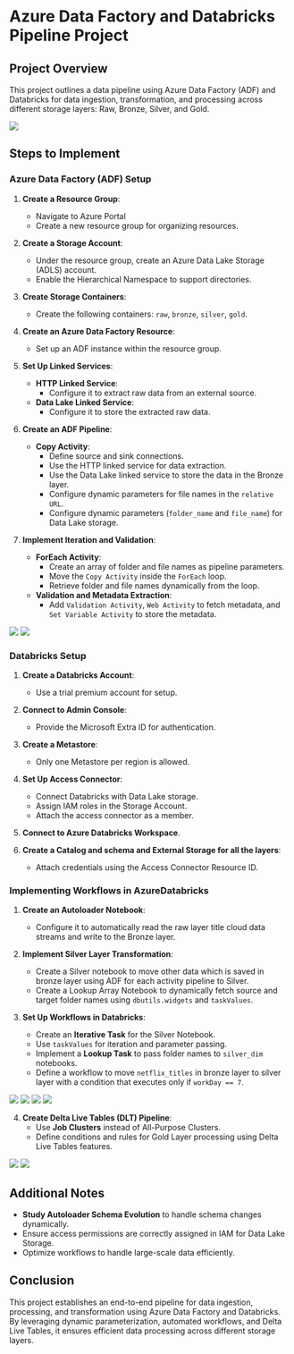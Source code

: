 # Azure Data Factory and Databricks Pipeline Project

## Project Overview
This project outlines a data pipeline using Azure Data Factory (ADF) and Databricks for data ingestion, transformation, and processing across different storage layers: Raw, Bronze, Silver, and Gold.

<img src="Diagarams_and_Workflows/architecture.png">

## Steps to Implement

### Azure Data Factory (ADF) Setup
1. **Create a Resource Group**:
   - Navigate to Azure Portal
   - Create a new resource group for organizing resources.

2. **Create a Storage Account**:
   - Under the resource group, create an Azure Data Lake Storage (ADLS) account.
   - Enable the Hierarchical Namespace to support directories.

3. **Create Storage Containers**:
   - Create the following containers: `raw`, `bronze`, `silver`, `gold`.

4. **Create an Azure Data Factory Resource**:
   - Set up an ADF instance within the resource group.

5. **Set Up Linked Services**:
   - **HTTP Linked Service**:
     - Configure it to extract raw data from an external source.
   - **Data Lake Linked Service**:
     - Configure it to store the extracted raw data.

6. **Create an ADF Pipeline**:
   - **Copy Activity**:
     - Define source and sink connections.
     - Use the HTTP linked service for data extraction.
     - Use the Data Lake linked service to store the data in the Bronze layer.
     - Configure dynamic parameters for file names in the `relative URL`.
     - Configure dynamic parameters (`folder_name` and `file_name`) for Data Lake storage.
   
7. **Implement Iteration and Validation**:
   - **ForEach Activity**:
     - Create an array of folder and file names as pipeline parameters.
     - Move the `Copy Activity` inside the `ForEach` loop.
     - Retrieve folder and file names dynamically from the loop.
   - **Validation and Metadata Extraction**:
     - Add `Validation Activity`, `Web Activity` to fetch metadata, and `Set Variable Activity` to store the metadata.

<img src="Diagarams_and_Workflows/1_ADF.png">

<img src="Diagarams_and_Workflows/1.1_ADF.png">

### Databricks Setup
1. **Create a Databricks Account**:
   - Use a trial premium account for setup.

2. **Connect to Admin Console**:
   - Provide the Microsoft Extra ID for authentication.

3. **Create a Metastore**:
   - Only one Metastore per region is allowed.

4. **Set Up Access Connector**:
   - Connect Databricks with Data Lake storage.
   - Assign IAM roles in the Storage Account.
   - Attach the access connector as a member.

5. **Connect to Azure Databricks Workspace**.

6. **Create a Catalog and schema and External Storage for all the layers**:
   - Attach credentials using the Access Connector Resource ID.



### Implementing Workflows in AzureDatabricks
1. **Create an Autoloader Notebook**:
   - Configure it to automatically read the raw layer title cloud data streams and write to the Bronze layer.

2. **Implement Silver Layer Transformation**:
   - Create a Silver notebook to move other data which is saved in bronze layer using ADF for each activity pipeline to Silver.
   - Create a Lookup Array Notebook to dynamically fetch source and target folder names using `dbutils.widgets` and `taskValues`.

3. **Set Up Workflows in Databricks**:
   - Create an **Iterative Task** for the Silver Notebook.
   - Use `taskValues` for iteration and parameter passing.
   - Implement a **Lookup Task** to pass folder names to `silver_dim` notebooks.
   - Define a workflow to move `netflix_titles` in bronze layer to silver layer with a condition that executes only if `workDay == 7`.

<img src="Diagarams_and_Workflows/2.1_Silver_dim_workflow.png">


<img src="Diagarams_and_Workflows/2.2_Silver_titles_workflow.png">


<img src="Diagarams_and_Workflows/2.3_workflow_runs.png">


<img src="Diagarams_and_Workflows/2.4_workflow_runs.png">



4. **Create Delta Live Tables (DLT) Pipeline**:
   - Use **Job Clusters** instead of All-Purpose Clusters.
   - Define conditions and rules for Gold Layer processing using Delta Live Tables features.

<img src="Diagarams_and_Workflows/3.1_Delta_live_table.png">


<img src="Diagarams_and_Workflows/3.2_Delta_Live_Tables.png">

## Additional Notes
- **Study Autoloader Schema Evolution** to handle schema changes dynamically.
- Ensure access permissions are correctly assigned in IAM for Data Lake Storage.
- Optimize workflows to handle large-scale data efficiently.

## Conclusion
This project establishes an end-to-end pipeline for data ingestion, processing, and transformation using Azure Data Factory and Databricks. By leveraging dynamic parameterization, automated workflows, and Delta Live Tables, it ensures efficient data processing across different storage layers.

